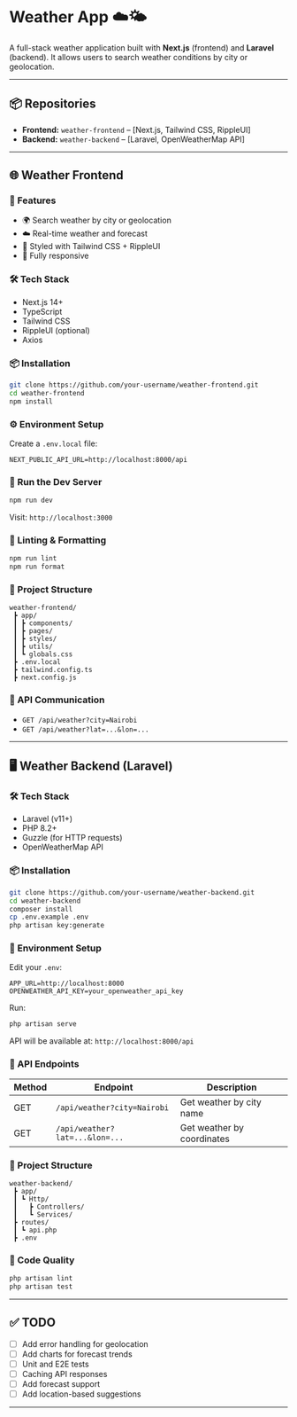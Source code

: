 
# Weather App ☁️🌤️

A full-stack weather application built with **Next.js** (frontend) and **Laravel** (backend). It allows users to search weather conditions by city or geolocation.

---

## 📦 Repositories

- **Frontend:** `weather-frontend` – [Next.js, Tailwind CSS, RippleUI]
- **Backend:** `weather-backend` – [Laravel, OpenWeatherMap API]

---

## 🌐 Weather Frontend

### 🚀 Features

- 🌍 Search weather by city or geolocation
- ☁️ Real-time weather and forecast
- 🎨 Styled with Tailwind CSS + RippleUI
- 📱 Fully responsive

### 🛠 Tech Stack

- Next.js 14+
- TypeScript
- Tailwind CSS
- RippleUI (optional)
- Axios

### 📦 Installation

```bash
git clone https://github.com/your-username/weather-frontend.git
cd weather-frontend
npm install
````

### ⚙️ Environment Setup

Create a `.env.local` file:

```env
NEXT_PUBLIC_API_URL=http://localhost:8000/api
```

### 🧪 Run the Dev Server

```bash
npm run dev
```

Visit: `http://localhost:3000`

### 🧼 Linting & Formatting

```bash
npm run lint
npm run format
```

### 📁 Project Structure

```
weather-frontend/
 ┣ app/
 ┃ ┣ components/
 ┃ ┣ pages/
 ┃ ┣ styles/
 ┃ ┣ utils/
 ┃ ┗ globals.css
 ┣ .env.local
 ┣ tailwind.config.ts
 ┣ next.config.js
```

### 💬 API Communication

* `GET /api/weather?city=Nairobi`
* `GET /api/weather?lat=...&lon=...`

---

## 🖥️ Weather Backend (Laravel)

### 🛠 Tech Stack

* Laravel (v11+)
* PHP 8.2+
* Guzzle (for HTTP requests)
* OpenWeatherMap API

### 📦 Installation

```bash
git clone https://github.com/your-username/weather-backend.git
cd weather-backend
composer install
cp .env.example .env
php artisan key:generate
```

### 🔐 Environment Setup

Edit your `.env`:

```env
APP_URL=http://localhost:8000
OPENWEATHER_API_KEY=your_openweather_api_key
```

Run:

```bash
php artisan serve
```

API will be available at: `http://localhost:8000/api`

### 🧪 API Endpoints

| Method | Endpoint                       | Description                |
| ------ | ------------------------------ | -------------------------- |
| GET    | `/api/weather?city=Nairobi`    | Get weather by city name   |
| GET    | `/api/weather?lat=...&lon=...` | Get weather by coordinates |

### 📁 Project Structure

```
weather-backend/
 ┣ app/
 ┃ ┗ Http/
 ┃   ┣ Controllers/
 ┃   ┗ Services/
 ┣ routes/
 ┃ ┗ api.php
 ┣ .env
```

### 🧼 Code Quality

```bash
php artisan lint
php artisan test
```

---

## ✅ TODO

* [ ] Add error handling for geolocation
* [ ] Add charts for forecast trends
* [ ] Unit and E2E tests
* [ ] Caching API responses
* [ ] Add forecast support
* [ ] Add location-based suggestions

---

